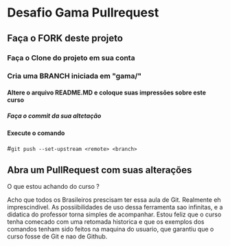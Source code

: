 # Desafio Gama Pullrequest

## Faça o FORK deste projeto

### Faça o Clone do projeto em sua conta

### Cria uma BRANCH iniciada em "gama/"

#### Altere o arquivo README.MD e coloque suas impressões sobre este curso

##### Faça o commit da sua altetação

#### Execute o comando

#`git push --set-upstream <remote> <branch>`

## Abra um PullRequest com suas alterações

O que estou achando do curso ?

Acho que todos os Brasileiros prescisam ter essa aula de Git. Realmente eh imprescindivel. 
As possiibilidades de uso dessa ferramenta sao infinitas, e a didatica do professor torna simples de acompanhar.
Estou feliz que o curso tenha comecado com uma retomada historica e que os exemplos dos comandos tenham sido feitos na maquina do usuario,
que garantiu que o curso fosse de Git e nao de Github. 

